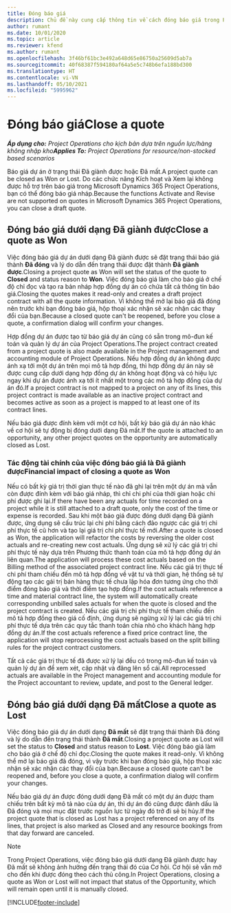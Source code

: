 ```yaml
---
title: Đóng báo giá
description: Chủ đề này cung cấp thông tin về cách đóng báo giá trong Project Operations.
author: rumant
ms.date: 10/01/2020
ms.topic: article
ms.reviewer: kfend
ms.author: rumant
ms.openlocfilehash: 3f46bf61bc3e492a648d65e86750a25609d5ab7a
ms.sourcegitcommit: 40f68387f594180af64a5e5c748b6efa188bd300
ms.translationtype: HT
ms.contentlocale: vi-VN
ms.lasthandoff: 05/10/2021
ms.locfileid: "5995962"
---
```

# <a name="close-a-quote"></a><span data-ttu-id="68ee7-103">Đóng báo giá</span><span class="sxs-lookup"><span data-stu-id="68ee7-103">Close a quote</span></span>

<span data-ttu-id="68ee7-104">_**Áp dụng cho:** Project Operations cho kịch bản dựa trên nguồn lực/hàng không nhập kho_</span><span class="sxs-lookup"><span data-stu-id="68ee7-104">_**Applies To:** Project Operations for resource/non-stocked based scenarios_</span></span>

<span data-ttu-id="68ee7-105">Báo giá dự án ở trạng thái Đã giành được hoặc Đã mất.</span><span class="sxs-lookup"><span data-stu-id="68ee7-105">A project quote can be closed as Won or Lost.</span></span> <span data-ttu-id="68ee7-106">Do các chức năng Kích hoạt và Xem lại không được hỗ trợ trên báo giá trong Microsoft Dynamics 365 Project Operations, bạn có thể đóng báo giá nháp.</span><span class="sxs-lookup"><span data-stu-id="68ee7-106">Because the functions Activate and Revise are not supported on quotes in Microsoft Dynamics 365 Project Operations, you can close a draft quote.</span></span>

## <a name="close-a-quote-as-won"></a><span data-ttu-id="68ee7-107">Đóng báo giá dưới dạng Đã giành được</span><span class="sxs-lookup"><span data-stu-id="68ee7-107">Close a quote as Won</span></span>

<span data-ttu-id="68ee7-108">Việc đóng báo giá dự án dưới dạng Đã giành được sẽ đặt trạng thái báo giá thành **Đã đóng** và lý do dẫn đến trạng thái được đặt thành **Đã giành được**.</span><span class="sxs-lookup"><span data-stu-id="68ee7-108">Closing a project quote as Won will set the status of the quote to **Closed** and status reason to **Won**.</span></span> <span data-ttu-id="68ee7-109">Việc đóng báo giá làm cho báo giá ở chế độ chỉ đọc và tạo ra bản nháp hợp đồng dự án có chứa tất cả thông tin báo giá.</span><span class="sxs-lookup"><span data-stu-id="68ee7-109">Closing the quotes makes it read-only and creates a draft project contract with all the quote information.</span></span> <span data-ttu-id="68ee7-110">Vì không thể mở lại báo giá đã đóng nên trước khi bạn đóng báo giá, hộp thoại xác nhận sẽ xác nhận các thay đổi của bạn.</span><span class="sxs-lookup"><span data-stu-id="68ee7-110">Because a closed quote can't be reopened, before you close a quote, a confirmation dialog will confirm your changes.</span></span>

<span data-ttu-id="68ee7-111">Hợp đồng dự án được tạo từ báo giá dự án cũng có sẵn trong mô-đun kế toán và quản lý dự án của Project Operations.</span><span class="sxs-lookup"><span data-stu-id="68ee7-111">The project contract created from a project quote is also made available in the Project management and accounting module of Project Operations.</span></span> <span data-ttu-id="68ee7-112">Nếu hợp đồng dự án không được ánh xạ tới một dự án trên mọi mô tả hợp đồng, thì hợp đồng dự án này sẽ được cung cấp dưới dạng hợp đồng dự án không hoạt động và có hiệu lực ngay khi dự án được ánh xạ tới ít nhất một trong các mô tả hợp đồng của dự án đó.</span><span class="sxs-lookup"><span data-stu-id="68ee7-112">If a project contract is not mapped to a project on any of its lines, this project contract is made available as an inactive project contract and becomes active as soon as a project is mapped to at least one of its contract lines.</span></span>

<span data-ttu-id="68ee7-113">Nếu báo giá được đính kèm với một cơ hội, bất kỳ báo giá dự án nào khác về cơ hội sẽ tự động bị đóng dưới dạng Đã mất.</span><span class="sxs-lookup"><span data-stu-id="68ee7-113">If the quote is attached to an opportunity, any other project quotes on the opportunity are automatically closed as Lost.</span></span>

### <a name="financial-impact-of-closing-a-quote-as-won"></a><span data-ttu-id="68ee7-114">Tác động tài chính của việc đóng báo giá là Đã giành được</span><span class="sxs-lookup"><span data-stu-id="68ee7-114">Financial impact of closing a quote as Won</span></span>

<span data-ttu-id="68ee7-115">Nếu có bất kỳ giá trị thời gian thực tế nào đã ghi lại trên một dự án mà vẫn còn được đính kèm với báo giá nháp, thì chỉ chi phí của thời gian hoặc chi phí được ghi lại.</span><span class="sxs-lookup"><span data-stu-id="68ee7-115">If there have been any actuals for time recorded on a project while it is still attached to a draft quote, only the cost of the time or expense is recorded.</span></span> <span data-ttu-id="68ee7-116">Sau khi một báo giá được đóng dưới dạng Đã giành được, ứng dụng sẽ cấu trúc lại chi phí bằng cách đảo ngược các giá trị chi phí thực tế cũ hơn và tạo lại giá trị chi phí thực tế mới.</span><span class="sxs-lookup"><span data-stu-id="68ee7-116">After a quote is closed as Won, the application will refactor the costs by reversing the older cost actuals and re-creating new cost actuals.</span></span> <span data-ttu-id="68ee7-117">Ứng dụng sẽ xử lý các giá trị chi phí thực tế này dựa trên Phương thức thanh toán của mô tả hợp đồng dự án liên quan.</span><span class="sxs-lookup"><span data-stu-id="68ee7-117">The application will process these cost actuals based on the Billing method of the associated project contract line.</span></span> <span data-ttu-id="68ee7-118">Nếu các giá trị thực tế chi phí tham chiếu đến mô tả hợp đồng về vật tư và thời gian, hệ thống sẽ tự động tạo các gái trị bán hàng thực tế chưa lập hóa đơn tương ứng cho thời điểm đóng báo giá và thời điểm tạo hợp đồng.</span><span class="sxs-lookup"><span data-stu-id="68ee7-118">If the cost actuals reference a time and material contract line, the system will automatically create corresponding unbilled sales actuals for when the quote is closed and the project contract is created.</span></span> <span data-ttu-id="68ee7-119">Nếu các giá trị chi phí thực tế tham chiếu đến mô tả hợp đồng theo giá cố định, ứng dụng sẽ ngừng xử lý lại các giá trị chi phí thực tế dựa trên các quy tắc thanh toán chia nhỏ cho khách hàng hợp đồng dự án.</span><span class="sxs-lookup"><span data-stu-id="68ee7-119">If the cost actuals reference a fixed price contract line, the application will stop reprocessing the cost actuals based on the split billing rules for the project contract customers.</span></span>

<span data-ttu-id="68ee7-120">Tất cả các giá trị thực tế đã được xử lý lại đều có trong mô-đun kế toán và quản lý dự án để xem xét, cập nhật và đăng lên sổ cái.</span><span class="sxs-lookup"><span data-stu-id="68ee7-120">All reprocessed actuals are available in the Project management and accounting module for the Project accountant to review, update, and post to the General ledger.</span></span> 

## <a name="close-a-quote-as-lost"></a><span data-ttu-id="68ee7-121">Đóng báo giá dưới dạng Đã mất</span><span class="sxs-lookup"><span data-stu-id="68ee7-121">Close a quote as Lost</span></span>

<span data-ttu-id="68ee7-122">Việc đóng báo giá dự án dưới dạng **Đã mất** sẽ đặt trạng thái thành Đã đóng và lý do dẫn đến trạng thái thành **Đã mất**.</span><span class="sxs-lookup"><span data-stu-id="68ee7-122">Closing a project quote as Lost will set the status to **Closed** and status reason to **Lost**.</span></span> <span data-ttu-id="68ee7-123">Việc đóng báo giá làm cho báo giá ở chế độ chỉ đọc.</span><span class="sxs-lookup"><span data-stu-id="68ee7-123">Closing the quote makes it read-only.</span></span> <span data-ttu-id="68ee7-124">Vì không thể mở lại báo giá đã đóng, vì vậy trước khi bạn đóng báo giá, hộp thoại xác nhận sẽ xác nhận các thay đổi của bạn.</span><span class="sxs-lookup"><span data-stu-id="68ee7-124">Because a closed quote can't be reopened and, before you close a quote, a confirmation dialog will confirm your changes.</span></span>

<span data-ttu-id="68ee7-125">Nếu báo giá dự án được đóng dưới dạng Đã mất có một dự án được tham chiếu trên bất kỳ mô tả nào của dự án, thì dự án đó cũng được đánh dấu là Đã đóng và mọi mục đặt trước nguồn lực từ ngày đó trở đi sẽ bị hủy.</span><span class="sxs-lookup"><span data-stu-id="68ee7-125">If the project quote that is closed as Lost has a project referenced on any of its lines, that project is also marked as Closed and any resource bookings from that day forward are canceled.</span></span>

> [!NOTE]
> <span data-ttu-id="68ee7-126">Trong Project Operations, việc đóng báo giá dưới dạng Đã giành được hay Đã mất sẽ không ảnh hưởng đến trạng thái đó của Cơ hội. Cơ hội sẽ vẫn mở cho đến khi được đóng theo cách thủ công.</span><span class="sxs-lookup"><span data-stu-id="68ee7-126">In Project Operations, closing a quote as Won or Lost will not impact that status of the Opportunity, which will remain open until it is manually closed.</span></span>


[!INCLUDE[footer-include](../includes/footer-banner.md)]